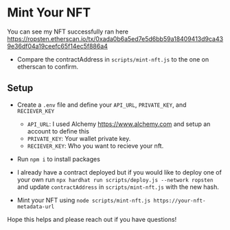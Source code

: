 # Mint Your NFT

You can see my NFT successfully ran here <https://ropsten.etherscan.io/tx/0xada0b6a5ed7e5d6bb59a18409413d9ca439e36df04a19ceefc65f14ec5f886a4>

- Compare the contractAddress in `scripts/mint-nft.js` to the one on etherscan to confirm.

## Setup

- Create a `.env` file and define your `API_URL`, `PRIVATE_KEY`, and `RECIEVER_KEY`
  - `API_URL`: I used Alchemy <https://www.alchemy.com> and setup an account to define this
  - `PRIVATE_KEY`: Your wallet private key.
  - `RECIEVER_KEY`: Who you want to recieve your nft.

- Run `npm i` to install packages

- I already have a contract deployed but if you would like to deploy one of your own run `npx hardhat run scripts/deploy.js --network ropsten` and update `contractAddress` in `scripts/mint-nft.js` with the new hash.

- Mint your NFT using `node scripts/mint-nft.js https://your-nft-metadata-url`

Hope this helps and please reach out if you have questions!
